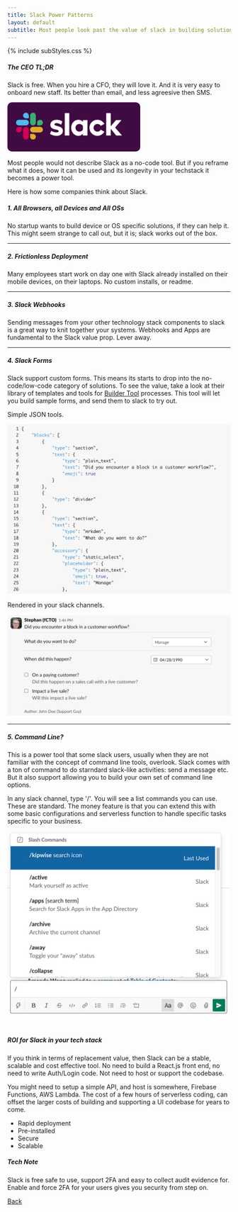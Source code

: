 ```yaml
---
title: Slack Power Patterns
layout: default
subtitle: Most people look past the value of slack in building solutions. Don't.
---
```


{% include subStyles.css %}

<div class="ceo-note">
    <h5>
        The CEO TL;DR
    </h5>
    <p>
        Slack is free. When you hire a CFO, they will love it. And it 
        is very easy to onboard new staff. Its better than email, and 
        less agreesive then SMS.
    </p>
</div>

<img src="/assets/images/slack.png" style="border-radius: 10px; width: 300px;">

<br>

<p>
    Most people would not describe Slack as a no-code tool. But if you reframe
    what it does, how it can be used and its longevity in your techstack it becomes 
    a power tool.
</p>

<p> 
    Here is how some companies think about Slack.
</p>

<h5>
    1. All Browsers, all Devices and All OSs
</h5>

<p>
    No startup wants to build device or OS specific solutions, 
    if they can help it. This might seem strange to call out, 
    but it is; slack works out of the box. 
</p>

<hr>

<h5>
    2. Frictionless Deployment
</h5>

<p>
    Many employees start work on day one with Slack already installed 
    on their mobile devices, on their laptops. No custom installs, or 
    readme.
</p>

<hr>

<h5>
    3. Slack Webhooks
</h5>

<p>
    Sending messages from your other technology stack components 
    to slack is a great way to knit together your systems. Webhooks 
    and Apps are fundamental to the Slack value prop. Lever away.
</p>

<hr>

<h5>
    4. Slack Forms
</h5>
<p>
    Slack support custom forms. This means its starts to drop into the no-code/low-code
    category of solutions. To see the value, take a look at their library of templates and
    tools for <a href="https://app.slack.com/block-kit-builder"> Builder Tool</a> processes.
    This tool will let you build sample forms, and send them to slack to try out.
</p>

<div class="row">
    <div  class="col-md-6">
      <p>
        Simple JSON tools.
      </p>
      <img src="/assets/images/slack-json.png" class="img-fluid img-thumbnail">
    </div>
    <div  class="col-md-6">
      <p>
        Rendered in your slack channels.
      </p>
      <img src="/assets/images/slack-form.png" class="img-fluid img-thumbnail">
    </div>
</div>

<hr>

<h5>
    5. Command Line?
</h5>

<p>
    This is a power tool that some slack users, usually when they are not familiar 
    with the concept of command line tools, overlook. Slack comes with a ton of command 
    to do starndard slack-like activities: send a message etc. But it also support 
    allowing you to build your own set of command line options.
</p>

<div class="row">
    <div  class="col-md-6">
      <p>
        In any slack channel, type '/'. You will see a list commands 
        you can use. These are standard. The money feature is that you
        can extend this with some basic configurations and serverless function
        to handle specific tasks specific to your business.
      </p>
    </div>
    <div  class="col-md-6">
      <img src="/assets/images/slack-cli.png" class="img-fluid img-thumbnail">
    </div>
</div>

<br>

<h5>
   ROI for Slack in your tech stack
</h5>

<p>
    If you think in terms of replacement value, then Slack can be a stable, 
    scalable and cost effective tool. No need to build a React.js front end, 
    no need to write Auth/Login code. Not need to host or support the codebase.
</p>

<p>
    You might need to setup a simple API, and host is somewhere, Firebase Functions, AWS
    Lambda. The cost of a few hours of serverless coding, can offset the larger costs 
    of building and supporting a UI codebase for years to come.
</p>

<ul>
    <li>Rapid deployment</li>
    <li>Pre-installed</li>
    <li>Secure</li>
    <li>Scalable</li>
</ul>

<div class="ceo-note">
    <h5>
        Tech Note
    </h5>
    <p>
        Slack is free safe to use, support 2FA and easy to collect audit evidence 
        for. Enable and force 2FA for your users gives you security from step on.
    </p>
</div>

[Back](/recipies)